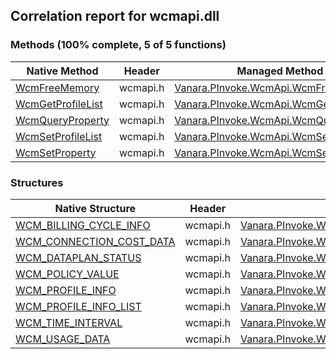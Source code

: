 ## Correlation report for wcmapi.dll  
### Methods (100% complete, 5 of 5 functions)  
Native Method | Header | Managed Method  
--- | --- | ---  
[WcmFreeMemory](http://msdn2.microsoft.com/en-us/library/43377f58-9702-472d-874a-898f29b743d8) | wcmapi.h | [Vanara.PInvoke.WcmApi.WcmFreeMemory](https://github.com/dahall/Vanara/search?l=C%23&q=WcmFreeMemory)  
[WcmGetProfileList](http://msdn2.microsoft.com/en-us/library/ceef4e74-3c67-4267-a82a-9912c039f41c) | wcmapi.h | [Vanara.PInvoke.WcmApi.WcmGetProfileList](https://github.com/dahall/Vanara/search?l=C%23&q=WcmGetProfileList)  
[WcmQueryProperty](http://msdn2.microsoft.com/en-us/library/07c0993e-2892-4908-be3f-d24210ccc300) | wcmapi.h | [Vanara.PInvoke.WcmApi.WcmQueryProperty](https://github.com/dahall/Vanara/search?l=C%23&q=WcmQueryProperty)  
[WcmSetProfileList](http://msdn2.microsoft.com/en-us/library/c5efb2e8-c4c4-4e13-9f7a-ea2a40744655) | wcmapi.h | [Vanara.PInvoke.WcmApi.WcmSetProfileList](https://github.com/dahall/Vanara/search?l=C%23&q=WcmSetProfileList)  
[WcmSetProperty](http://msdn2.microsoft.com/en-us/library/79985d5e-a6a1-447c-b12e-11c6022c19a6) | wcmapi.h | [Vanara.PInvoke.WcmApi.WcmSetProperty](https://github.com/dahall/Vanara/search?l=C%23&q=WcmSetProperty)  
### Structures  
Native Structure | Header | Managed Structure  
--- | --- | ---  
[WCM_BILLING_CYCLE_INFO](http://msdn2.microsoft.com/en-us/library/5cfcdfb7-aa33-4582-ba17-e1a305b830f5) | wcmapi.h | [Vanara.PInvoke.WcmApi.WCM_BILLING_CYCLE_INFO](https://github.com/dahall/Vanara/search?l=C%23&q=WCM_BILLING_CYCLE_INFO)  
[WCM_CONNECTION_COST_DATA](http://msdn2.microsoft.com/en-us/library/18fcc708-74b1-408f-a7ee-64455742324d) | wcmapi.h | [Vanara.PInvoke.WcmApi.WCM_CONNECTION_COST_DATA](https://github.com/dahall/Vanara/search?l=C%23&q=WCM_CONNECTION_COST_DATA)  
[WCM_DATAPLAN_STATUS](http://msdn2.microsoft.com/en-us/library/6ed0f05c-a9f8-49bb-9fb0-b91af8594d76) | wcmapi.h | [Vanara.PInvoke.WcmApi.WCM_DATAPLAN_STATUS](https://github.com/dahall/Vanara/search?l=C%23&q=WCM_DATAPLAN_STATUS)  
[WCM_POLICY_VALUE](http://msdn2.microsoft.com/en-us/library/0f259661-723b-4c76-8652-c86e0b8c9ebf) | wcmapi.h | [Vanara.PInvoke.WcmApi.WCM_POLICY_VALUE](https://github.com/dahall/Vanara/search?l=C%23&q=WCM_POLICY_VALUE)  
[WCM_PROFILE_INFO](http://msdn2.microsoft.com/en-us/library/bf917afa-c6c5-408a-bd34-b4a4c7b991b9) | wcmapi.h | [Vanara.PInvoke.WcmApi.WCM_PROFILE_INFO](https://github.com/dahall/Vanara/search?l=C%23&q=WCM_PROFILE_INFO)  
[WCM_PROFILE_INFO_LIST](http://msdn2.microsoft.com/en-us/library/73ddb610-233a-470b-900d-ae62a1e7121a) | wcmapi.h | [Vanara.PInvoke.WcmApi.WCM_PROFILE_INFO_LIST](https://github.com/dahall/Vanara/search?l=C%23&q=WCM_PROFILE_INFO_LIST)  
[WCM_TIME_INTERVAL](http://msdn2.microsoft.com/en-us/library/7744a577-5f3d-4cdd-b74d-a1430ea20b37) | wcmapi.h | [Vanara.PInvoke.WcmApi.WCM_TIME_INTERVAL](https://github.com/dahall/Vanara/search?l=C%23&q=WCM_TIME_INTERVAL)  
[WCM_USAGE_DATA](http://msdn2.microsoft.com/en-us/library/c6a483cf-d392-495f-854d-ccc782b30aa5) | wcmapi.h | [Vanara.PInvoke.WcmApi.WCM_USAGE_DATA](https://github.com/dahall/Vanara/search?l=C%23&q=WCM_USAGE_DATA)  
